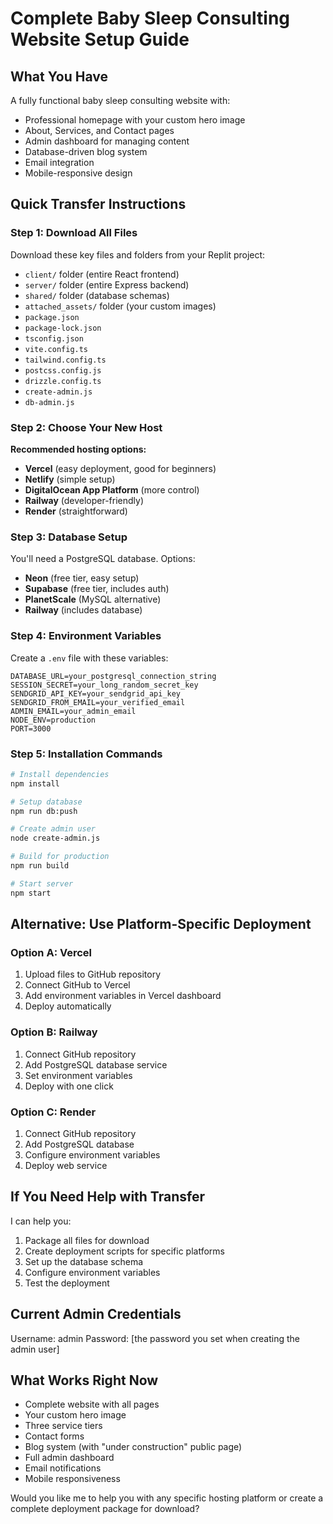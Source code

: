 # Complete Baby Sleep Consulting Website Setup Guide

## What You Have
A fully functional baby sleep consulting website with:
- Professional homepage with your custom hero image
- About, Services, and Contact pages
- Admin dashboard for managing content
- Database-driven blog system
- Email integration
- Mobile-responsive design

## Quick Transfer Instructions

### Step 1: Download All Files
Download these key files and folders from your Replit project:
- `client/` folder (entire React frontend)
- `server/` folder (entire Express backend)
- `shared/` folder (database schemas)
- `attached_assets/` folder (your custom images)
- `package.json`
- `package-lock.json`
- `tsconfig.json`
- `vite.config.ts`
- `tailwind.config.ts`
- `postcss.config.js`
- `drizzle.config.ts`
- `create-admin.js`
- `db-admin.js`

### Step 2: Choose Your New Host
**Recommended hosting options:**
- **Vercel** (easy deployment, good for beginners)
- **Netlify** (simple setup)
- **DigitalOcean App Platform** (more control)
- **Railway** (developer-friendly)
- **Render** (straightforward)

### Step 3: Database Setup
You'll need a PostgreSQL database. Options:
- **Neon** (free tier, easy setup)
- **Supabase** (free tier, includes auth)
- **PlanetScale** (MySQL alternative)
- **Railway** (includes database)

### Step 4: Environment Variables
Create a `.env` file with these variables:
```
DATABASE_URL=your_postgresql_connection_string
SESSION_SECRET=your_long_random_secret_key
SENDGRID_API_KEY=your_sendgrid_api_key
SENDGRID_FROM_EMAIL=your_verified_email
ADMIN_EMAIL=your_admin_email
NODE_ENV=production
PORT=3000
```

### Step 5: Installation Commands
```bash
# Install dependencies
npm install

# Setup database
npm run db:push

# Create admin user
node create-admin.js

# Build for production
npm run build

# Start server
npm start
```

## Alternative: Use Platform-Specific Deployment

### Option A: Vercel
1. Upload files to GitHub repository
2. Connect GitHub to Vercel
3. Add environment variables in Vercel dashboard
4. Deploy automatically

### Option B: Railway
1. Connect GitHub repository
2. Add PostgreSQL database service
3. Set environment variables
4. Deploy with one click

### Option C: Render
1. Connect GitHub repository
2. Add PostgreSQL database
3. Configure environment variables
4. Deploy web service

## If You Need Help with Transfer

I can help you:
1. Package all files for download
2. Create deployment scripts for specific platforms
3. Set up the database schema
4. Configure environment variables
5. Test the deployment

## Current Admin Credentials
Username: admin
Password: [the password you set when creating the admin user]

## What Works Right Now
- Complete website with all pages
- Your custom hero image
- Three service tiers
- Contact forms
- Blog system (with "under construction" public page)
- Full admin dashboard
- Email notifications
- Mobile responsiveness

Would you like me to help you with any specific hosting platform or create a complete deployment package for download?